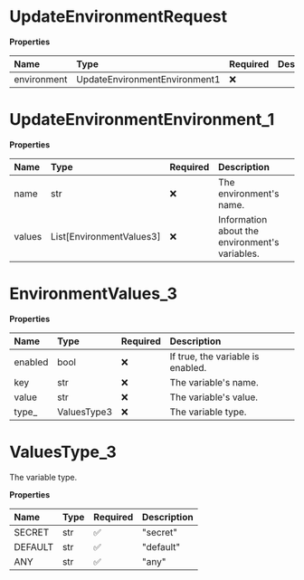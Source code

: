 # UpdateEnvironmentRequest

**Properties**

| Name        | Type                          | Required | Description |
| :---------- | :---------------------------- | :------- | :---------- |
| environment | UpdateEnvironmentEnvironment1 | ❌       |             |

# UpdateEnvironmentEnvironment_1

**Properties**

| Name   | Type                     | Required | Description                                    |
| :----- | :----------------------- | :------- | :--------------------------------------------- |
| name   | str                      | ❌       | The environment's name.                        |
| values | List[EnvironmentValues3] | ❌       | Information about the environment's variables. |

# EnvironmentValues_3

**Properties**

| Name    | Type        | Required | Description                       |
| :------ | :---------- | :------- | :-------------------------------- |
| enabled | bool        | ❌       | If true, the variable is enabled. |
| key     | str         | ❌       | The variable's name.              |
| value   | str         | ❌       | The variable's value.             |
| type\_  | ValuesType3 | ❌       | The variable type.                |

# ValuesType_3

The variable type.

**Properties**

| Name    | Type | Required | Description |
| :------ | :--- | :------- | :---------- |
| SECRET  | str  | ✅       | "secret"    |
| DEFAULT | str  | ✅       | "default"   |
| ANY     | str  | ✅       | "any"       |

<!-- This file was generated by liblab | https://liblab.com/ -->
